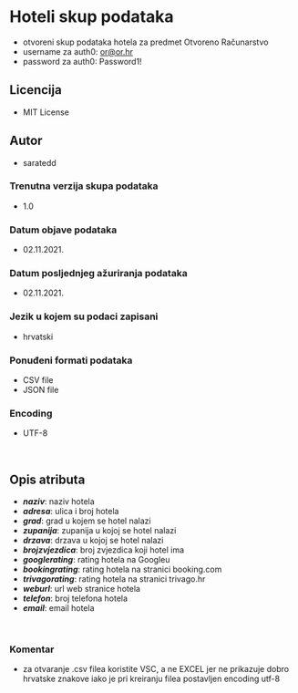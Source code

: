 # Hoteli skup podataka
- otvoreni skup podataka hotela za predmet Otvoreno Računarstvo
- username za auth0: or@or.hr
- password za auth0: Password1!
## Licencija
- MIT License
## Autor
- saratedd
### Trenutna verzija skupa podataka
- 1.0
### Datum objave podataka
- 02.11.2021.
### Datum posljednjeg ažuriranja podataka
- 02.11.2021.
### Jezik u kojem su podaci zapisani
- hrvatski
### Ponuđeni formati podataka
- CSV file
- JSON file
### Encoding
- UTF-8
<br/>

## Opis atributa
- ***naziv***: naziv hotela
- ***adresa***: ulica i broj hotela
- ***grad***: grad u kojem se hotel nalazi
- ***zupanija***: zupanija u kojoj se hotel nalazi
- ***drzava***: drzava u kojoj se hotel nalazi
- ***brojzvjezdica***: broj zvjezdica koji hotel ima
- ***googlerating***: rating hotela na Googleu
- ***bookingrating***: rating hotela na stranici booking.com
- ***trivagorating***: rating hotela na stranici trivago.hr
- ***weburl***: url web stranice hotela
- ***telefon***: broj telefona hotela
- ***email***: email hotela
<br/>

### Komentar
- za otvaranje .csv filea koristite VSC, a ne EXCEL jer ne prikazuje dobro hrvatske znakove iako je pri kreiranju filea postavljen encoding utf-8
